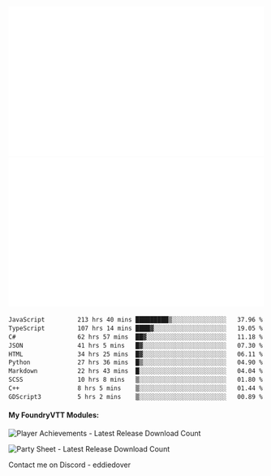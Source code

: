 
![](https://raw.githubusercontent.com/eddiedover/ghstats/master/generated/overview.svg)
![](https://raw.githubusercontent.com/eddiedover/ghstats/master/generated/languages.svg)

<!--START_SECTION:waka-->

```txt
JavaScript         213 hrs 40 mins █████████▒░░░░░░░░░░░░░░░   37.96 %
TypeScript         107 hrs 14 mins ████▓░░░░░░░░░░░░░░░░░░░░   19.05 %
C#                 62 hrs 57 mins  ██▓░░░░░░░░░░░░░░░░░░░░░░   11.18 %
JSON               41 hrs 5 mins   █▓░░░░░░░░░░░░░░░░░░░░░░░   07.30 %
HTML               34 hrs 25 mins  █▓░░░░░░░░░░░░░░░░░░░░░░░   06.11 %
Python             27 hrs 36 mins  █▒░░░░░░░░░░░░░░░░░░░░░░░   04.90 %
Markdown           22 hrs 43 mins  █░░░░░░░░░░░░░░░░░░░░░░░░   04.04 %
SCSS               10 hrs 8 mins   ▒░░░░░░░░░░░░░░░░░░░░░░░░   01.80 %
C++                8 hrs 5 mins    ▒░░░░░░░░░░░░░░░░░░░░░░░░   01.44 %
GDScript3          5 hrs 2 mins    ▒░░░░░░░░░░░░░░░░░░░░░░░░   00.89 %
```

<!--END_SECTION:waka-->

#### My FoundryVTT Modules:

  ![Player Achievements - Latest Release Download Count](https://img.shields.io/badge/dynamic/json?label=Player%20Achievements%20-%20Downloads@latest&query=assets%5B1%5D.download_count&url=https%3A%2F%2Fapi.github.com%2Frepos%2FEddieDover%2Ffvtt-player-achievements%2Freleases%2Flatest)

  ![Party Sheet - Latest Release Download Count](https://img.shields.io/badge/dynamic/json?label=Party%20Sheet%20-%20Downloads@latest&query=assets%5B1%5D.download_count&url=https%3A%2F%2Fapi.github.com%2Frepos%2FEddieDover%2Ffvtt-party-sheet%2Freleases%2Flatest)

<a rel="me" href="https://techhub.social/@EddieDover"></a>

Contact me on Discord - eddiedover
